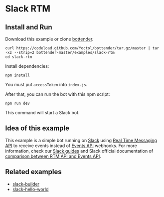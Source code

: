 # Slack RTM

## Install and Run

Download this example or clone [bottender](https://github.com/Yoctol/bottender).

```
curl https://codeload.github.com/Yoctol/bottender/tar.gz/master | tar -xz --strip=2 bottender-master/examples/slack-rtm
cd slack-rtm
```

Install dependencies:

```
npm install
```

You must put `accessToken` into `index.js`.

After that, you can run the bot with this npm script:

```
npm run dev
```

This command will start a Slack bot.

## Idea of this example

This example is a simple bot running on [Slack](https://slack.com/) using [Real Time Messaging API](https://api.slack.com/rtm) to receive events instead of [Events API](https://api.slack.com/events-api) webhooks.
For more information, check our [Slack guides](https://bottender.js.org/docs/Platforms-Slack) and Slack official documentation of [comparison between RTM API and Events API](https://api.slack.com/faq#events_api).

## Related examples

* [slack-builder](../slack-builder)
* [slack-hello-world](../slack-hello-world)

